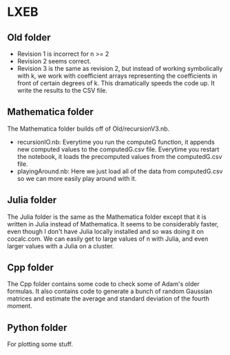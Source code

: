 # LXEB

## Old folder 

- Revision 1 is incorrect for n >= 2
- Revision 2 seems correct.
- Revision 3 is the same as revision 2, but instead of working symbolically with k, we work with coefficient arrays representing the coefficients in front of certain degrees of k. This dramatically speeds the code up. It write the results to the CSV file.


## Mathematica folder

The Mathematica folder builds off of Old/recursionV3.nb.
- recursionIO.nb: Everytime you run the computeG function, it appends new computed values to the computedG.csv file. Everytime you restart the notebook, it loads the precomputed values from the computedG.csv file.
- playingAround.nb: Here we just load all of the data from computedG.csv so we can more easily play around with it.

## Julia folder

The Julia folder is the same as the Mathematica folder except that it is written in Julia instead of Mathematica. It seems to be considerably faster, even though I don't have Julia locally installed and so was doing it on cocalc.com. We can easily get to large values of n with Julia, and even larger values with a Julia on a cluster.

## Cpp folder

The Cpp folder contains some code to check some of Adam's older formulas. It also contains code to generate a bunch of random Gaussian matrices and estimate the average and standard deviation of the fourth moment.

## Python folder

For plotting some stuff.

